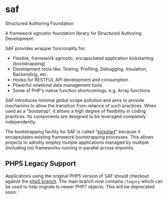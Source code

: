 # saf
Structured Authoring Foundation

A framework agnostic foundation library for Structured Authoring Development.

SAF provides wrapper funcionality for:

- Flexible, framework agnostic, encapsulated application kickstarting (bootstrapping)
- Development tools like: Testing, Profiling, Debugging, Insulation, Backending, etc.
- Hooks for RESTFUL API development and consumption
- Powerful relational data management tools
- Some of PHP's native function shortcomings, e.g. Array functions

SAF introduces minimal global scope pollution and aims to provide mechanims to allow the transition from reliance of such practices. When used as a "bootstrap", it allows a high degree of flexibility in coding practices. Its components are designed to be leveraged completely independently.

The bootstrapping facility for SAF is called "[kickstart](https://github.com/jthurteau/saf/wiki/Kickstart)" because it encapsulates existing framework bootstrapping processes. This allows projects to adroitly employ mutiple applications managed by multiple (including no) frameworks running in parallel across enpoints.

## PHP5 Legacy Support

Applications using the original PHP5 version of SAF should checkout against the [php5 branch](https://github.com/jthurteau/saf/tree/php5). The main branch now contains `/legacy` which can be used to help migrate to newer PHP7 objects. This will be deprecated soon.


